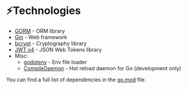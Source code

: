 # ⚡️Technologies

- [GORM](https://gorm.io/) - ORM library
- [Gin](https://gin-gonic.com/) - Web framework
- [bcrypt](https://cs.opensource.google/go/x/crypto) - Cryptography library
- [JWT v4](https://github.com/golang-jwt/jwt) - JSON Web Tokens library
- Misc:
  - [godotenv](http://github.com/joho/godotenv) - Env file loader
  - [CompileDaemon](https://github.com/githubnemo/CompileDaemon) - Hot reload daemon for Go (development only)

You can find a full list of dependencies in the [go.mod](../go.mod) file.
